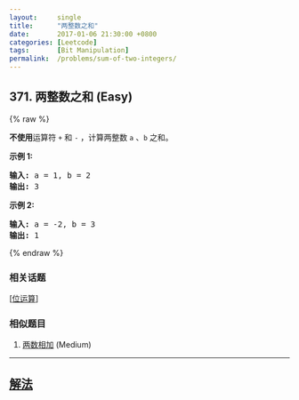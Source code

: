 ```yaml
---
layout:     single
title:      "两整数之和"
date:       2017-01-06 21:30:00 +0800
categories: [Leetcode]
tags:       [Bit Manipulation]
permalink:  /problems/sum-of-two-integers/
---
```


## 371. 两整数之和 (Easy)

{% raw %}

<p><strong>不使用</strong>运算符&nbsp;<code>+</code> 和&nbsp;<code>-</code>&nbsp;​​​​​​​，计算两整数&nbsp;​​​​​​​<code>a</code>&nbsp;、<code>b</code>&nbsp;​​​​​​​之和。</p>

<p><strong>示例 1:</strong></p>

<pre><strong>输入: </strong>a = 1, b = 2
<strong>输出: </strong>3
</pre>

<p><strong>示例 2:</strong></p>

<pre><strong>输入: </strong>a = -2, b = 3
<strong>输出: </strong>1</pre>

{% endraw %}

### 相关话题
  [[位运算](https://github.com/openset/leetcode/tree/master/tag/bit-manipulation/README.md)]

### 相似题目
  1. [两数相加](/problems/add-two-numbers) (Medium)

---

## [解法](https://github.com/openset/leetcode/tree/master/problems/sum-of-two-integers)
